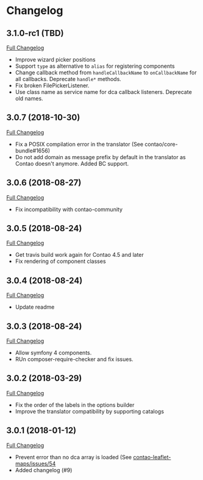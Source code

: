 Changelog
=========

3.1.0-rc1 (TBD)
----------------------

[Full Changelog](https://github.com/netzmacht/contao-toolkit/compare/3.0.7...3.1.0)

 - Improve wizard picker positions
 - Support `type` as alternative to `alias` for registering components
 - Change callback method from `handleCallbackName` to `onCallbackName` for all callbacks. Deprecate `handle*` methods.
 - Fix broken FilePickerListener.
 - Use class name as service name for dca callback listeners. Deprecate old names.
 
3.0.7 (2018-10-30)
------------------

[Full Changelog](https://github.com/netzmacht/contao-toolkit/compare/3.0.6...3.0.7)

 - Fix a POSIX compilation error in the translator (See contao/core-bundle#1656)
 - Do not add domain as message prefix by default in the translator as Contao doesn't anymore. Added BC support. 

3.0.6 (2018-08-27)
------------------

[Full Changelog](https://github.com/netzmacht/contao-toolkit/compare/3.0.5...3.0.6)

 - Fix incompatibility with contao-community

3.0.5 (2018-08-24)
------------------

[Full Changelog](https://github.com/netzmacht/contao-toolkit/compare/3.0.4...3.0.5)

 - Get travis build work again for Contao 4.5 and later
 - Fix rendering of component classes 
 
3.0.4 (2018-08-24)
------------------

[Full Changelog](https://github.com/netzmacht/contao-toolkit/compare/3.0.3...3.0.4)

 - Update readme

3.0.3 (2018-08-24)
------------------

[Full Changelog](https://github.com/netzmacht/contao-toolkit/compare/3.0.2...3.0.3)

 - Allow symfony 4 components.
 - RUn composer-require-checker and fix issues.

3.0.2 (2018-03-29)
------------------

[Full Changelog](https://github.com/netzmacht/contao-toolkit/compare/3.0.1...3.0.2)

 - Fix the order of the labels in the options builder
 - Improve the translator compatibility by supporting catalogs

3.0.1 (2018-01-12)
------------------

[Full Changelog](https://github.com/netzmacht/contao-toolkit/compare/3.0.0...3.0.1)

 - Prevent error than no dca array is loaded (See [contao-leaflet-maps/issues/54](https://github.com/netzmacht/contao-leaflet-maps/issues/54)
 - Added changelog (#9)
